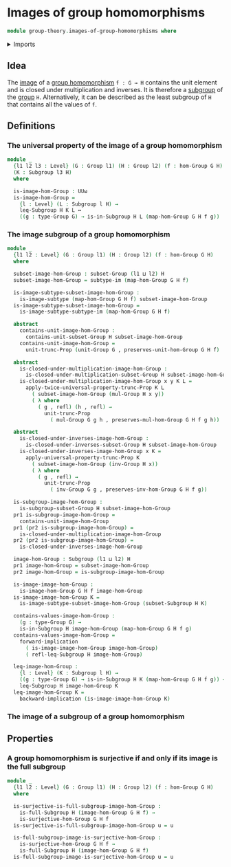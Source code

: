 # Images of group homomorphisms

```agda
module group-theory.images-of-group-homomorphisms where
```

<details><summary>Imports</summary>

```agda
open import foundation.dependent-pair-types
open import foundation.identity-types
open import foundation.images
open import foundation.logical-equivalences
open import foundation.propositional-truncations
open import foundation.universal-property-image
open import foundation.universe-levels

open import group-theory.full-subgroups
open import group-theory.groups
open import group-theory.homomorphisms-groups
open import group-theory.subgroups
open import group-theory.subsets-groups
open import group-theory.surjective-group-homomorphisms
```

</details>

## Idea

The [image](foundation.images.md) of a
[group homomorphism](group-theory.homomorphisms-groups.md) `f : G → H` contains
the unit element and is closed under multiplication and inverses. It is
therefore a [subgroup](group-theory.subgroups.md) of the
[group](group-theory.groups.md) `H`. Alternatively, it can be described as the
least subgroup of `H` that contains all the values of `f`.

## Definitions

### The universal property of the image of a group homomorphism

```agda
module _
  {l1 l2 l3 : Level} (G : Group l1) (H : Group l2) (f : hom-Group G H)
  (K : Subgroup l3 H)
  where

  is-image-hom-Group : UUω
  is-image-hom-Group =
    {l : Level} (L : Subgroup l H) →
    leq-Subgroup H K L ↔
    ((g : type-Group G) → is-in-Subgroup H L (map-hom-Group G H f g))
```

### The image subgroup of a group homomorphism

```agda
module _
  {l1 l2 : Level} (G : Group l1) (H : Group l2) (f : hom-Group G H)
  where

  subset-image-hom-Group : subset-Group (l1 ⊔ l2) H
  subset-image-hom-Group = subtype-im (map-hom-Group G H f)

  is-image-subtype-subset-image-hom-Group :
    is-image-subtype (map-hom-Group G H f) subset-image-hom-Group
  is-image-subtype-subset-image-hom-Group =
    is-image-subtype-subtype-im (map-hom-Group G H f)

  abstract
    contains-unit-image-hom-Group :
      contains-unit-subset-Group H subset-image-hom-Group
    contains-unit-image-hom-Group =
      unit-trunc-Prop (unit-Group G , preserves-unit-hom-Group G H f)

  abstract
    is-closed-under-multiplication-image-hom-Group :
      is-closed-under-multiplication-subset-Group H subset-image-hom-Group
    is-closed-under-multiplication-image-hom-Group x y K L =
      apply-twice-universal-property-trunc-Prop K L
        ( subset-image-hom-Group (mul-Group H x y))
        ( λ where
          ( g , refl) (h , refl) →
            unit-trunc-Prop
              ( mul-Group G g h , preserves-mul-hom-Group G H f g h))

  abstract
    is-closed-under-inverses-image-hom-Group :
      is-closed-under-inverses-subset-Group H subset-image-hom-Group
    is-closed-under-inverses-image-hom-Group x K =
      apply-universal-property-trunc-Prop K
        ( subset-image-hom-Group (inv-Group H x))
        ( λ where
          ( g , refl) →
            unit-trunc-Prop
              ( inv-Group G g , preserves-inv-hom-Group G H f g))

  is-subgroup-image-hom-Group :
    is-subgroup-subset-Group H subset-image-hom-Group
  pr1 is-subgroup-image-hom-Group =
    contains-unit-image-hom-Group
  pr1 (pr2 is-subgroup-image-hom-Group) =
    is-closed-under-multiplication-image-hom-Group
  pr2 (pr2 is-subgroup-image-hom-Group) =
    is-closed-under-inverses-image-hom-Group

  image-hom-Group : Subgroup (l1 ⊔ l2) H
  pr1 image-hom-Group = subset-image-hom-Group
  pr2 image-hom-Group = is-subgroup-image-hom-Group

  is-image-image-hom-Group :
    is-image-hom-Group G H f image-hom-Group
  is-image-image-hom-Group K =
    is-image-subtype-subset-image-hom-Group (subset-Subgroup H K)

  contains-values-image-hom-Group :
    (g : type-Group G) →
    is-in-Subgroup H image-hom-Group (map-hom-Group G H f g)
  contains-values-image-hom-Group =
    forward-implication
      ( is-image-image-hom-Group image-hom-Group)
      ( refl-leq-Subgroup H image-hom-Group)

  leq-image-hom-Group :
    {l : Level} (K : Subgroup l H) →
    ((g : type-Group G) → is-in-Subgroup H K (map-hom-Group G H f g)) →
    leq-Subgroup H image-hom-Group K
  leq-image-hom-Group K =
    backward-implication (is-image-image-hom-Group K)
```

### The image of a subgroup of a group homomorphism

## Properties

### A group homomorphism is surjective if and only if its image is the full subgroup

```agda
module _
  {l1 l2 : Level} (G : Group l1) (H : Group l2) (f : hom-Group G H)
  where

  is-surjective-is-full-subgroup-image-hom-Group :
    is-full-Subgroup H (image-hom-Group G H f) →
    is-surjective-hom-Group G H f
  is-surjective-is-full-subgroup-image-hom-Group u = u

  is-full-subgroup-image-is-surjective-hom-Group :
    is-surjective-hom-Group G H f →
    is-full-Subgroup H (image-hom-Group G H f)
  is-full-subgroup-image-is-surjective-hom-Group u = u
```
